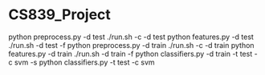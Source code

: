 # CS839_Project

python preprocess.py -d test
./run.sh -c -d test
python features.py -d test
./run.sh -d test -f
python preprocess.py -d train
./run.sh -c -d train
python features.py -d train
./run.sh -d train -f
python classifiers.py -d train -t test -c svm -s
python classifiers.py -t test -c svm

